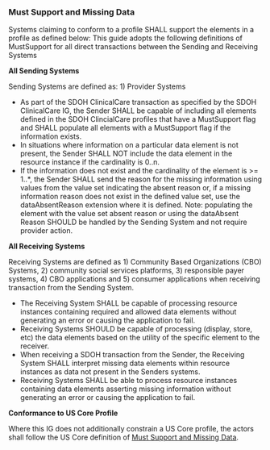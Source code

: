###  Must Support and Missing Data

Systems claiming to conform to a profile SHALL support the elements in a profile as defined below: This guide adopts the following definitions of MustSupport for all direct transactions between the Sending and Receiving Systems

**All Sending Systems**

Sending Systems are defined as: 1) Provider Systems 
* As part of the SDOH ClinicalCare transaction as specified by the SDOH ClinicalCare IG, the Sender SHALL be capable of including all elements defined in the SDOH ClincialCare profiles that have a MustSupport flag and
 	SHALL populate all elements with a MustSupport flag if the information exists.
* In situations where information on a particular data element is not present, the Sender SHALL NOT include the data element in the resource instance if the cardinality is 0..n.
* If the information does not exist and the cardinality of the element is >= 1..*, the Sender SHALL send the reason for the missing information using values from the value set indicating the absent reason or, if a missing information reason does not exist in the defined value set, use the dataAbsentReason extension where it is defined. 
Note: populating the element with the value set absent reason or using the dataAbsent Reason SHOULD be handled by the Sending System and not require provider action. 

**All Receiving Systems** 

Receiving Systems are defined as 1) Community Based Organizations (CBO) Systems, 2) community social services platforms, 3) responsible payer systems, 4) CBO applications and 5) consumer applications when receiving transaction from the Sending System.
* The Receiving System SHALL be capable of processing resource instances containing required and allowed data elements without generating an error or causing the application to fail. 
* Receiving Systems SHOULD be capable of processing (display, store, etc) the data elements based on the utility of the specific element to the receiver.
* When receiving a SDOH transaction from the Sender, the Receiving System SHALL interpret missing data elements within resource instances as data not present in the Senders systems.
* Receiving Systems SHALL be able to process resource instances containing data elements asserting missing information without generating an error or causing the application to fail.

**Conformance to US Core Profile** 

Where this IG does not additionally constrain a US Core profile, the actors shall follow the US Core definition of [Must Support and Missing Data](http://hl7.org/fhir/us/core/general-guidance.html).
